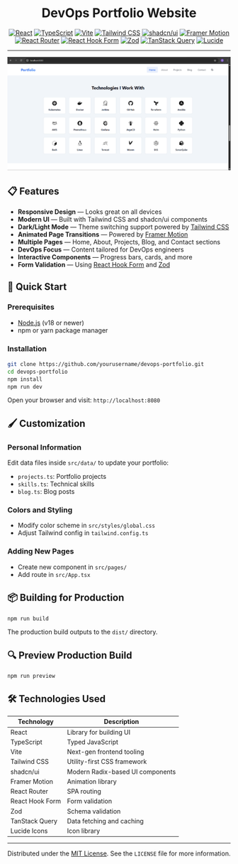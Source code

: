 
<div align="center">

# **DevOps Portfolio Website**

[![React](https://img.shields.io/badge/React-20232A?style=flat-square&logo=react&logoColor=61DAFB)](https://reactjs.org/)
[![TypeScript](https://img.shields.io/badge/TypeScript-3178C6?style=flat-square&logo=typescript&logoColor=white)](https://www.typescriptlang.org/)
[![Vite](https://img.shields.io/badge/Vite-646CFF?style=flat-square&logo=vite&logoColor=white)](https://vitejs.dev/)
[![Tailwind CSS](https://img.shields.io/badge/Tailwind_CSS-06B6D4?style=flat-square&logo=tailwind-css&logoColor=white)](https://tailwindcss.com/)
[![shadcn/ui](https://img.shields.io/badge/shadcn--ui-000000?style=flat-square)](https://ui.shadcn.com/)
[![Framer Motion](https://img.shields.io/badge/Framer_Motion-0055FF?style=flat-square)](https://www.framer.com/motion/)
[![React Router](https://img.shields.io/badge/React_Router-CA4245?style=flat-square&logo=react-router&logoColor=white)](https://reactrouter.com/)
[![React Hook Form](https://img.shields.io/badge/React_Hook_Form-EC5990?style=flat-square)](https://react-hook-form.com/)
[![Zod](https://img.shields.io/badge/Zod-000000?style=flat-square&logo=typescript&logoColor=white)](https://github.com/colinhacks/zod)
[![TanStack Query](https://img.shields.io/badge/TanStack_Query-FF4154?style=flat-square)](https://tanstack.com/query/latest)
[![Lucide](https://img.shields.io/badge/Lucide-000000?style=flat-square)](https://lucide.dev/)

</div>

---

![DevOps Portfolio Screenshot](Screenshot2.png)

## 📋 Features

- **Responsive Design** — Looks great on all devices
- **Modern UI** — Built with Tailwind CSS and shadcn/ui components
- **Dark/Light Mode** — Theme switching support powered by [Tailwind CSS](https://tailwindcss.com/)
- **Animated Page Transitions** — Powered by [Framer Motion](https://www.framer.com/motion/)
- **Multiple Pages** — Home, About, Projects, Blog, and Contact sections
- **DevOps Focus** — Content tailored for DevOps engineers
- **Interactive Components** — Progress bars, cards, and more
- **Form Validation** — Using [React Hook Form](https://react-hook-form.com/) and [Zod](https://github.com/colinhacks/zod)

## 🚀 Quick Start

### Prerequisites

- [Node.js](https://nodejs.org/) (v18 or newer)
- npm or yarn package manager

### Installation

```bash
git clone https://github.com/yourusername/devops-portfolio.git
cd devops-portfolio
npm install
npm run dev
```

Open your browser and visit: `http://localhost:8080`

## 🖌️ Customization

### Personal Information

Edit data files inside `src/data/` to update your portfolio:

- `projects.ts`: Portfolio projects
- `skills.ts`: Technical skills
- `blog.ts`: Blog posts

### Colors and Styling

- Modify color scheme in `src/styles/global.css`
- Adjust Tailwind config in `tailwind.config.ts`

### Adding New Pages

- Create new component in `src/pages/`
- Add route in `src/App.tsx`

## 📦 Building for Production

```bash
npm run build
```

The production build outputs to the `dist/` directory.

## 🔍 Preview Production Build

```bash
npm run preview
```

## 🛠️ Technologies Used

| Technology      | Description                         |
| --------------- | --------------------------------- |
| React           | Library for building UI            |
| TypeScript      | Typed JavaScript                   |
| Vite            | Next-gen frontend tooling          |
| Tailwind CSS    | Utility-first CSS framework        |
| shadcn/ui       | Modern Radix-based UI components   |
| Framer Motion   | Animation library                  |
| React Router    | SPA routing                       |
| React Hook Form | Form validation                   |
| Zod             | Schema validation                 |
| TanStack Query  | Data fetching and caching          |
| Lucide Icons    | Icon library                      |

---


Distributed under the [MIT License](./LICENSE). See the `LICENSE` file for more information.
